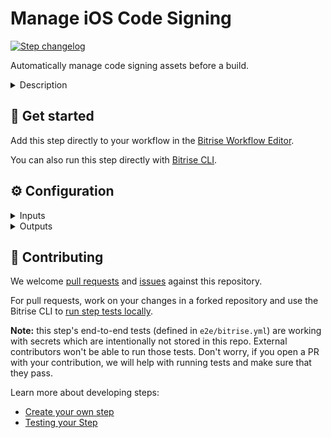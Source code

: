 # Manage iOS Code Signing

[![Step changelog](https://shields.io/github/v/release/bitrise-steplib/bitrise-step-manage-ios-code-signing?include_prereleases&label=changelog&color=blueviolet)](https://github.com/bitrise-steplib/bitrise-step-manage-ios-code-signing/releases)

Automatically manage code signing assets before a build.

<details>
<summary>Description</summary>

The **Manage iOS Code Signing** Step takes care of setting up the required code signing assets before the project is built on Bitrise.
The Step:
- Downloads and installs certificates uploaded to Bitrise.
- Generates, updates and downloads the provisioning profiles needed for your iOS project.
- Verifies and registers the project's Bundle IDs on the Apple Developer Site.
- Registers the iOS or tvOS devices connected to your Bitrise account with the Apple Developer Site.

Use the **Manage iOS Code Signing** Step if, for example:
- You use Fastlane for your project.
- You use the **Ionic Archive** or the **Cordova Archive** build Steps in your project.
- You use a **Script** Step because your project has its own build scripts.
The **Manage iOS Code Signing** Step takes care of automatically code signing your project before it's built on Bitrise.

### Configuring the Step
Before you start, make sure:
- You've defined your Apple Developer Account to Bitrise.
- You've assigned an Apple Developer Account to your app.
- Make sure the Step is followed by another Step that needs iOS code signing.

1. **Apple services connection method**: Select the Apple service connection method you provided earlier on Bitrise; which is either the API Key or the Apple ID.
2. **Distribution method**: Select the method Xcode should sign your project: development, app-store, ad-hoc, or enterprise.
3. **Project path**: Add the path where the Xcode Project or Workspace is located.
4. **Scheme**: Add the scheme name you wish to archive your project later.
5. **Build configuration**:Specify Xcode Build Configuration. The Step will use the provided Build Configuration's Build Settings, to understand your project's code signing configuration. If not provided, the Archive action's default Build Configuration will be used.

If you want to set the Apple service connection credentials on the step-level (instead of using the one configured in the App Settings), use the Step inputs in the **App Store Connect connection override** category. Note that this only works if **Automatic code signing method** is set to `api-key`.

Under **Options**:
1. **Ensure code signing assets for UITest targets too**: If this input is set, the Step will manage the codesign settings of the UITest targets of the main Application.
2. **Register test devices on the Apple Developer Portal**: If this input is set, the Step will register known test devices from team members with the Apple Developer Portal. Note that setting this to `yes` may cause devices to be registered against your limited quantity of test devices in the Apple Developer Portal, which can only be removed once annually during your renewal window.

Under **Build environment**:
You do not have to change any sensitive Environment Variable if all your certificates are already uploaded to Bitrise. Should you store your code signing files somewhere else (for example, in a private repository), then you can set these inputs in the `bitrise.yml` file.

Under **Debugging**:
1. **Verbose logging***: You can set this input to `yes` to produce more informative logs.

### Troubleshooting:
- The **Manage iOS Code Signing** Step will fail if the correct Apple Developer Account is not connected to Bitrise or the right connection method is not selected in the **Apple service connection method** input within the Step.
- The **Manage iOS Code Signing** Step will also fail if the right code signing certificates are not uploaded to Bitrise. A Development type certificate is needed if the **Distribution method** input is set to `development`, otherwise a Distribution type certificate is needed. We recommend you upload one Development and one Distribution certificate, so that the Step can ensure code signing files for all the distribution methods.
</details>

## 🧩 Get started

Add this step directly to your workflow in the [Bitrise Workflow Editor](https://devcenter.bitrise.io/steps-and-workflows/steps-and-workflows-index/).

You can also run this step directly with [Bitrise CLI](https://github.com/bitrise-io/bitrise).

## ⚙️ Configuration

<details>
<summary>Inputs</summary>

| Key | Description | Flags | Default |
| --- | --- | --- | --- |
| `apple_service_connection` | This input determines which Bitrise Apple service connection should be used for automatic code signing. Available values: - `api-key`: [Bitrise Apple Service connection with API Key.](https://devcenter.bitrise.io/getting-started/connecting-to-services/setting-up-connection-to-an-apple-service-with-api-key/) - `apple-id`: [Bitrise Apple Service connection with Apple ID.](https://devcenter.bitrise.io/getting-started/connecting-to-services/connecting-to-an-apple-service-with-apple-id/) | required | `api-key` |
| `distribution_method` | Describes how Xcode should export the archive. | required | `development` |
| `project_path` | Xcode Project (.xcodeproj) or Workspace (.xcworkspace) path. | required | `$BITRISE_PROJECT_PATH` |
| `scheme` | Xcode Scheme name. | required | `$BITRISE_SCHEME` |
| `configuration` | Xcode Build Configuration.  If not specified, the default Build Configuration will be used. |  |  |
| `sign_uitest_targets` | If this input is set, the Step will manage the codesign assets of the UITest targets (of the main Application) among with the main Application codesign assets. | required | `no` |
| `register_test_devices` | If this input is set, the Step will register the known test devices on Bitrise from team members with the Apple Developer Portal.  Note that setting this to yes may cause devices to be registered against your limited quantity of test devices in the Apple Developer Portal, which can only be removed once annually during your renewal window. | required | `no` |
| `min_profile_validity` | If this input is set to >0, the managed Provisioning Profile will be renewed if it expires within the configured number of days.  Otherwise the Step renews the managed Provisioning Profile if it is expired. | required | `0` |
| `apple_team_id` | The Apple Developer Portal team to use for downloading code signing assets.  Defining this is only required when Apple Service Connection method is set to `apple-id` and the connected account belongs to multiple teams. |  |  |
| `certificate_url_list` | URL of the code signing certificate to download.  Multiple URLs can be specified, separated by a pipe (\|) character.  Local file path can be specified, using the file:// URL scheme. | required, sensitive | `$BITRISE_CERTIFICATE_URL` |
| `passphrase_list` | Passphrases for the provided code signing certificates.  Specify as many passphrases as many Code signing certificate URL provided, separated by a pipe (\|) character.  Certificates without a passphrase: for using a single certificate, leave this step input empty. For multiple certificates, use the separator as if there was a passphrase (examples: `pass\|`, `\|pass\|`, `\|`) | sensitive | `$BITRISE_CERTIFICATE_PASSPHRASE` |
| `keychain_path` | Path to the Keychain where the code signing certificates will be installed. | required | `$HOME/Library/Keychains/login.keychain` |
| `keychain_password` | Password for the provided Keychain. | required, sensitive | `$BITRISE_KEYCHAIN_PASSWORD` |
| `build_url` | URL of the current Bitrise build. |  | `$BITRISE_BUILD_URL` |
| `build_api_token` | API token to access Bitrise resources during the current build. | sensitive | `$BITRISE_BUILD_API_TOKEN` |
| `api_key_path` | Local path or remote URL to the private key (p8 file) for App Store Connect API. This overrides the Bitrise-managed API connection, only set this input if you want to control the API connection on a step-level. Most of the time it's easier to set up the connection on the App Settings page on Bitrise. The input value can be a file path (eg. `$TMPDIR/private_key.p8`) or an HTTPS URL. This input only takes effect if the other two connection override inputs are set too (`api_key_id`, `api_key_issuer_id`). |  |  |
| `api_key_id` | Private key ID used for App Store Connect authentication. This overrides the Bitrise-managed API connection, only set this input if you want to control the API connection on a step-level. Most of the time it's easier to set up the connection on the App Settings page on Bitrise. This input only takes effect if the other two connection override inputs are set too (`api_key_path`, `api_key_issuer_id`). |  |  |
| `api_key_issuer_id` | Private key issuer ID used for App Store Connect authentication. This overrides the Bitrise-managed API connection, only set this input if you want to control the API connection on a step-level. Most of the time it's easier to set up the connection on the App Settings page on Bitrise. This input only takes effect if the other two connection override inputs are set too (`api_key_path`, `api_key_id`). |  |  |
| `api_key_enterprise_account` | Indicates if the account is an enterprise type. This overrides the Bitrise-managed API connection, only set this input if you know you have an enterprise account. | required | `no` |
| `verbose_log` | If this input is set, the Step will produce verbose level log messages. | required | `no` |
</details>

<details>
<summary>Outputs</summary>

| Environment Variable | Description |
| --- | --- |
| `BITRISE_EXPORT_METHOD` | Distribution type can be one of the following: `development`, `app-store`, `ad-hoc` or `enterprise`. |
| `BITRISE_DEVELOPER_TEAM` | The development team's ID, for example, `1MZX23ABCD4`. |
| `BITRISE_DEVELOPMENT_CODESIGN_IDENTITY` | The development codesign identity's name, for example, `iPhone Developer: Bitrise Bot (VV2J4SV8V4)`. |
| `BITRISE_PRODUCTION_CODESIGN_IDENTITY` | The production codesign identity's name, for example, `iPhone Distribution: Bitrise Bot (VV2J4SV8V4)`. |
| `BITRISE_DEVELOPMENT_PROFILE` | The development provisioning profile's UUID which belongs to the main target, for example, `c5be4123-1234-4f9d-9843-0d9be985a068`. |
| `BITRISE_PRODUCTION_PROFILE` | The production provisioning profile's UUID which belongs to the main target, for example, `c5be4123-1234-4f9d-9843-0d9be985a068`. |
</details>

## 🙋 Contributing

We welcome [pull requests](https://github.com/bitrise-steplib/bitrise-step-manage-ios-code-signing/pulls) and [issues](https://github.com/bitrise-steplib/bitrise-step-manage-ios-code-signing/issues) against this repository.

For pull requests, work on your changes in a forked repository and use the Bitrise CLI to [run step tests locally](https://devcenter.bitrise.io/bitrise-cli/run-your-first-build/).

**Note:** this step's end-to-end tests (defined in `e2e/bitrise.yml`) are working with secrets which are intentionally not stored in this repo. External contributors won't be able to run those tests. Don't worry, if you open a PR with your contribution, we will help with running tests and make sure that they pass.

Learn more about developing steps:

- [Create your own step](https://devcenter.bitrise.io/contributors/create-your-own-step/)
- [Testing your Step](https://devcenter.bitrise.io/contributors/testing-and-versioning-your-steps/)
